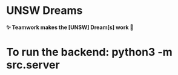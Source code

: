 # UNSW Dreams

 **✨ Teamwork makes the [UNSW] Dream[s] work 🌈**

# To run the backend: python3 -m src.server
